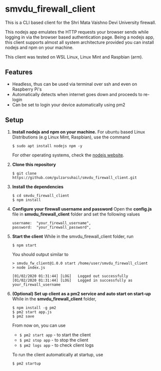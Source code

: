 # smvdu_firewall_client

This is a CLI based client for the Shri Mata Vaishno Devi University firewall.

This nodejs app emulates the HTTP requests your browser sends while logging in via the browser based authentication page. Being a nodejs app, this client supports almost all system architecture provided you can install nodejs and npm on your machine.

This client was tested on WSL Linux, Linux Mint and Raspbian (arm).

## Features

- Headless, thus can be used via terminal over ssh and even on Raspberry Pi's
- Automatically detects when internet goes down and proceeds to re-login
- Can be set to login your device automatically using pm2

## Setup

1. **Install nodejs and npm on your machine.**
 For ubuntu based Linux Distributions (e.g Linux Mint, Raspbian), use the command

       $ sudo apt install nodejs npm -y

   For other operating systems, check the [nodejs website](https://nodejs.org/en/).

2. **Clone this repository**

       $ git clone https://github.com/gulzarsuhail/smvdu_firewall_client.git

3. **Install the dependencies**

       $ cd smvdu_firewall_client
       $ npm install

4. **Configure your firewall username and password**
 Open the **config.js** file in  **smvdu_firewall_client** folder and set the following values
 

       username:  "your_firewall_username",
       password:  "your_firewall_password",

5. **Start the client**
 While in the smvdu_firewall_client folder, run
 
       $ npm start
   You should output similar to
    
       > smvdu_fw_client@1.0.0 start /home/user/smvdu_firewall_client
       > node index.js
       
       [01/02/2020 01:31:44] [LOG]   Logged out successfully
       [01/02/2020 01:31:44] [LOG]   Logged in successfully as your_firewall_username

6. **(Optional) Set up client as a pm2 service and auto start on start-up**
 While in the  **smvdu_firewall_client** folder,
 
       $ npm install -g pm2
       $ pm2 start app.js
       $ pm2 save
    
   From now on, you can use
   - `$ pm2 start app` - to start the client
   - `$ pm2 stop app` - to stop the client
   - `$ pm2 logs app` - to check client logs

   To run the client automatically at startup, use
   
       $ pm2 startup

